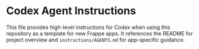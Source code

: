 # Codex Agent Instructions

This file provides high-level instructions for Codex when using this repository as a template for new Frappe apps. It references the README for project overview and `instructions/AGENTS.md` for app-specific guidance.
